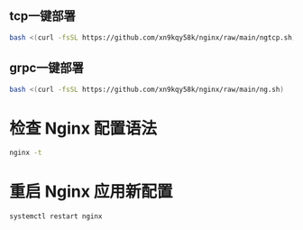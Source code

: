 ## tcp一键部署

```bash
bash <(curl -fsSL https://github.com/xn9kqy58k/nginx/raw/main/ngtcp.sh)

```
## grpc一键部署

```bash
bash <(curl -fsSL https://github.com/xn9kqy58k/nginx/raw/main/ng.sh)

```
# 检查 Nginx 配置语法
```bash
nginx -t
```
# 重启 Nginx 应用新配置
```bash
systemctl restart nginx
```
